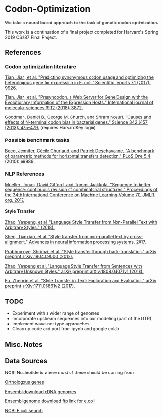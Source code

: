 # Codon-Optimization
We take a neural based approach to the task of genetic codon optimization.

This work is a continuation of a final project completed for Harvard's Spring 2019 CS287 Final Project.

## References

### Codon optimization literature
[Tian, Jian, et al. "Predicting synonymous codon usage and optimizing the heterologous gene for expression in E. coli." Scientific reports 7.1 (2017): 9926.](https://www.nature.com/articles/s41598-017-10546-0)

[Tian, Jian, et al. "Presyncodon, a Web Server for Gene Design with the Evolutionary Information of the Expression Hosts." International journal of molecular sciences 19.12 (2018): 3872.](https://www.mdpi.com/1422-0067/19/12/3872/htm)

[Goodman, Daniel B., George M. Church, and Sriram Kosuri. "Causes and effects of N-terminal codon bias in bacterial genes." Science 342.6157 (2013): 475-479.](https://science-sciencemag-org.ezp-prod1.hul.harvard.edu/content/sci/342/6157/475.full.pdf) (requires HarvardKey login)

### Possible benchmark tasks

[Becq, Jennifer, Cécile Churlaud, and Patrick Deschavanne. "A benchmark of parametric methods for horizontal transfers detection." PLoS One 5.4 (2010): e9989.](https://journals.plos.org/plosone/article?id=10.1371/journal.pone.0009989)

### NLP References

[Mueller, Jonas, David Gifford, and Tommi Jaakkola. "Sequence to better sequence: continuous revision of combinatorial structures." Proceedings of the 34th International Conference on Machine Learning-Volume 70. JMLR. org, 2017.](http://proceedings.mlr.press/v70/mueller17a/mueller17a.pdf)

#### Style Transfer  
[Zhao, Yanpeng, et al. "Language Style Transfer from Non-Parallel Text with Arbitrary Styles." (2018).](https://openreview.net/pdf?id=B1NKuC6SG)

[Shen, Tianxiao, et al. "Style transfer from non-parallel text by cross-alignment." Advances in neural information processing systems. 2017.](https://papers.nips.cc/paper/7259-style-transfer-from-non-parallel-text-by-cross-alignment.pdf)

[Prabhumoye, Shrimai, et al. "Style transfer through back-translation." arXiv preprint arXiv:1804.09000 (2018).](https://arxiv.org/abs/1804.09000)

[Zhao, Yanpeng et al. "Language Style Transfer from Sentences with Arbitrary Unknown Styles." arXiv preprint arXiv:1808.04071v1 (2018).](https://arxiv.org/pdf/1808.04071.pdf)

[Fu, Zhenxin et al. "Style Transfer in Text: Exploration and Evaluation." arXiv preprint arXiv:1711.06861v2 (2017).](https://arxiv.org/abs/1711.06861) 

## TODO

* Experiment with a wider range of genomes
* Incorporate upstream sequences into our modeling (part of the UTR)
* Implement wave-net type approaches
* Clean up code and port from ipynb and google colab


## Misc. Notes

## Data Sources

NCBI Nucleotide is where most of these should be coming from

[Orthologous genes](http://www.pathogenomics.sfu.ca/ortholugedb)

[Ensembl download cDNA genomes](https://bacteria.ensembl.org/info/website/ftp/index.html)

[Ensembl genome download ftp link for e.coli](ftp://ftp.ensemblgenomes.org/pub/release-43/bacteria//fasta/bacteria_0_collection/escherichia_coli_str_k_12_substr_mg1655/cdna/)

[NCBI E.coli search](https://www.ncbi.nlm.nih.gov/search/all/?term=escherichia%20coli)

